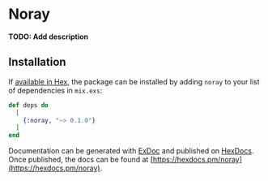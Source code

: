 # Noray

**TODO: Add description**

## Installation

If [available in Hex](https://hex.pm/docs/publish), the package can be installed
by adding `noray` to your list of dependencies in `mix.exs`:

```elixir
def deps do
  [
    {:noray, "~> 0.1.0"}
  ]
end
```

Documentation can be generated with [ExDoc](https://github.com/elixir-lang/ex_doc)
and published on [HexDocs](https://hexdocs.pm). Once published, the docs can
be found at [https://hexdocs.pm/noray](https://hexdocs.pm/noray).

